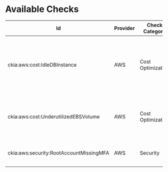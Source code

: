 # Available Checks

| Id | Provider | Check Category |  Name | Rule Description|
|--|----------|------------|--------------------------------------|------------------------------------------------------------------------|
| ckia:aws:cost:IdleDBInstance | AWS      | Cost Optimization | RDS Idle DB Instances |  Any RDS DB instance that has not had a connection in the last 7 days is considered idle. |         
| ckia:aws:cost:UnderutilizedEBSVolume | AWS      | Cost Optimization | Underutilized Amazon EBS Volumes |  A volume is unattached or had less than 1 IOPS per day for the past 7 days. |         
| ckia:aws:security:RootAccountMissingMFA | AWS      | Security | MFA on Root Account |  MFA is not enabled on the root account. | 